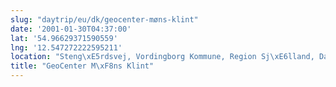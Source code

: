 ```yaml
---
slug: "daytrip/eu/dk/geocenter-møns-klint"
date: '2001-01-30T04:37:00'
lat: '54.96629371590559'
lng: '12.547272222595211'
location: "Steng\xE5rdsvej, Vordingborg Kommune, Region Sj\xE6lland, Danmark"
title: "GeoCenter M\xF8ns Klint"
---
```



